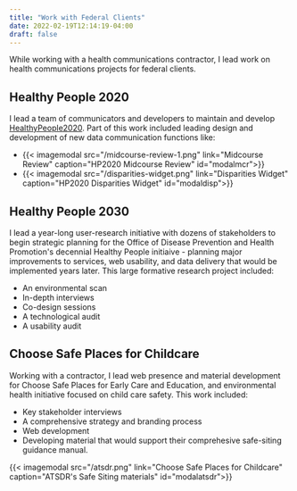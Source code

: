 ```yaml
---
title: "Work with Federal Clients"
date: 2022-02-19T12:14:19-04:00
draft: false
---
```


While working with a health communications contractor, I lead work on health communications projects for federal clients. 

## Healthy People 2020
I lead a team of communicators and developers to maintain and develop [HealthyPeople2020](https://www.healthypeople.gov/2020). Part of this work included leading design and development of new data communication functions like:
- {{< imagemodal src="/midcourse-review-1.png" link="Midcourse Review" caption="HP2020 Midcourse Review" id="modalmcr">}}
- {{< imagemodal src="/disparities-widget.png" link="Disparities Widget" caption="HP2020 Disparities Widget" id="modaldisp">}}

## Healthy People 2030
I lead a year-long user-research initiative with dozens of stakeholders to begin strategic planning for the Office of Disease Prevention and Health Promotion's decennial Healthy People initiaive - planning major improvements to services, web usability, and data delivery that would be implemented years later. This large formative research project included:
- An environmental scan
- In-depth interviews
- Co-design sessions
- A technological audit
- A usability audit

## Choose Safe Places for Childcare
Working with a contractor, I lead web presence and material development for Choose Safe Places for Early Care and Education, and environmental health initiative focused on child care safety. This work included:
- Key stakeholder interviews
- A comprehensive strategy and branding process
- Web development
- Developing material that would support their comprehesive safe-siting guidance manual.

{{< imagemodal src="/atsdr.png" link="Choose Safe Places for Childcare" caption="ATSDR's Safe Siting materials" id="modalatsdr">}}

